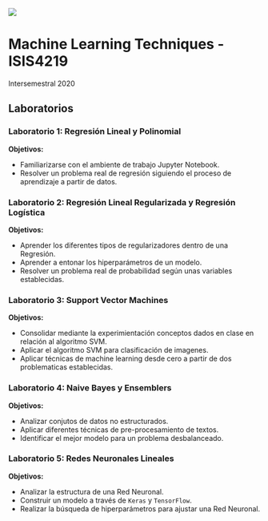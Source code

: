
<img src="https://cursos.virtual.uniandes.edu.co/isis4219/wp-content/uploads/sites/162/2014/11/cropped-misisheader.png" ><br>
# Machine Learning Techniques - ISIS4219

Intersemestral 2020

## Laboratorios

### Laboratorio 1: Regresión Lineal y Polinomial
**Objetivos:** 
*   Familiarizarse con el ambiente de trabajo Jupyter Notebook.
*   Resolver un problema real de regresión siguiendo el proceso de aprendizaje a partir de datos.

### Laboratorio 2: Regresión Lineal Regularizada y Regresión Logística
**Objetivos:** 
*   Aprender los diferentes tipos de regularizadores dentro de una Regresión.
*   Aprender a entonar los hiperparámetros de un modelo.
*   Resolver un problema real de probabilidad según unas variables establecidas.

### Laboratorio 3: Support Vector Machines
**Objetivos:** 

*   Consolidar mediante la experimientación conceptos dados en clase en relación al algoritmo SVM.
*   Aplicar el algoritmo SVM para clasificación de imagenes.
*   Aplicar técnicas de machine learning desde cero a partir de dos problematicas establecidas.

### Laboratorio 4: Naive Bayes y Ensemblers
**Objetivos:** 
*   Analizar conjutos de datos no estructurados.
*   Aplicar diferentes técnicas de pre-procesamiento de textos.
*   Identificar el mejor modelo para un problema desbalanceado.

### Laboratorio 5: Redes Neuronales Lineales
**Objetivos:** 
*   Analizar la estructura de una Red Neuronal.
*   Construir un modelo a través de `Keras` y `TensorFlow`.
*   Realizar la búsqueda de hiperparámetros para ajustar una Red Neuronal.
